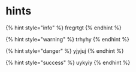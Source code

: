 # hints

{% hint style="info" %}
fregrtgt
{% endhint %}

{% hint style="warning" %}
trhyhy
{% endhint %}

{% hint style="danger" %}
yjyjuj
{% endhint %}

{% hint style="success" %}
uykyiy
{% endhint %}

